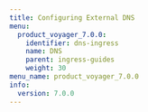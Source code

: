 ```yaml
---
title: Configuring External DNS
menu:
  product_voyager_7.0.0:
    identifier: dns-ingress
    name: DNS
    parent: ingress-guides
    weight: 30
menu_name: product_voyager_7.0.0
info:
  version: 7.0.0
---
```


